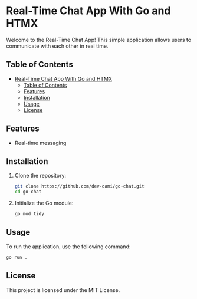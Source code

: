 # Real-Time Chat App With Go and HTMX

Welcome to the Real-Time Chat App! This simple application allows users to communicate with each other in real time.

## Table of Contents

- [Real-Time Chat App With Go and HTMX](#real-time-chat-app-with-go-and-htmx)
  - [Table of Contents](#table-of-contents)
  - [Features](#features)
  - [Installation](#installation)
  - [Usage](#usage)
  - [License](#license)

## Features

- Real-time messaging

## Installation

1. Clone the repository:

   ```sh
   git clone https://github.com/dev-dami/go-chat.git
   cd go-chat
   ```

2. Initialize the Go module:
   ```sh
   go mod tidy
   ```

## Usage

To run the application, use the following command:

```sh
go run .
```

## License

This project is licensed under the MIT License.
